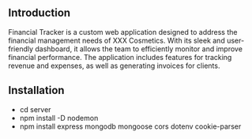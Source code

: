 ## Introduction
Financial Tracker is a custom web application designed to address the financial management needs of XXX Cosmetics. With its sleek and user-friendly dashboard, it allows the team to efficiently monitor and improve financial performance. The application includes features for tracking revenue and expenses, as well as generating invoices for clients.

## Installation
- cd server
- npm install -D nodemon
- npm install express mongodb mongoose cors dotenv cookie-parser
